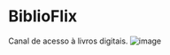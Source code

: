 # BiblioFlix
Canal de acesso à livros digitais. 
![image](https://user-images.githubusercontent.com/66973637/112584215-2f3d5b00-8dd6-11eb-975c-13fd0b5e3ee3.png)
